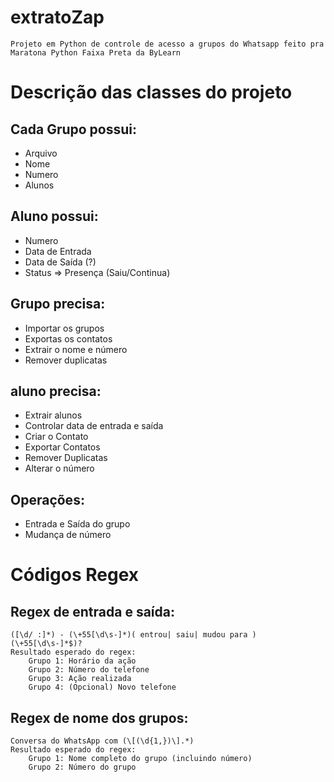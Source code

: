 # extratoZap

    Projeto em Python de controle de acesso a grupos do Whatsapp feito pra Maratona Python Faixa Preta da ByLearn

# Descrição das classes do projeto
## Cada Grupo possui:
- Arquivo
- Nome
- Numero
- Alunos

## Aluno possui:
- Numero
- Data de Entrada
- Data de Saída (?)
- Status => Presença (Saiu/Continua)

## Grupo precisa:
- Importar os grupos
- Exportas os contatos
- Extrair o nome e número
- Remover duplicatas

## aluno precisa:
- Extrair alunos
- Controlar data de entrada e saída
- Criar o Contato
- Exportar Contatos
- Remover Duplicatas
- Alterar o número

## Operações:
- Entrada e Saída do grupo
- Mudança de número

# Códigos Regex
## Regex de entrada e saída:
    ([\d/ :]*) - (\+55[\d\s-]*)( entrou| saiu| mudou para )(\+55[\d\s-]*$)?
    Resultado esperado do regex:
        Grupo 1: Horário da ação
        Grupo 2: Número do telefone
        Grupo 3: Ação realizada
        Grupo 4: (Opcional) Novo telefone

## Regex de nome dos grupos:
    Conversa do WhatsApp com (\[(\d{1,})\].*)
    Resultado esperado do regex:
        Grupo 1: Nome completo do grupo (incluindo número)
        Grupo 2: Número do grupo